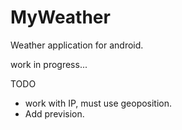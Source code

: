 # MyWeather
Weather application for android.

work in progress...

TODO
- work with IP, must use geoposition.
- Add prevision.
